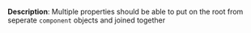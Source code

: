 __Description__: Multiple properties should be able to put on the root from seperate `component` objects and joined together